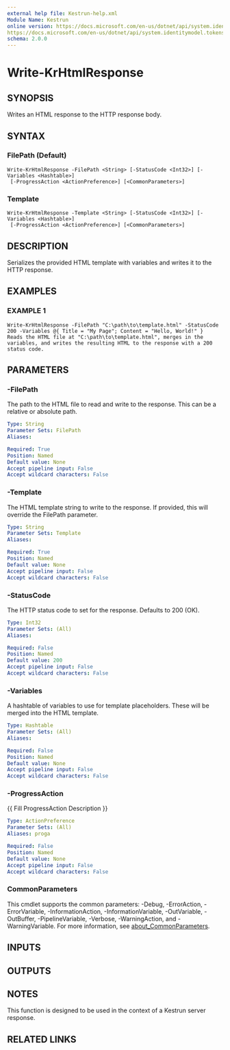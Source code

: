 ```yaml
---
external help file: Kestrun-help.xml
Module Name: Kestrun
online version: https://docs.microsoft.com/en-us/dotnet/api/system.identitymodel.tokens.jwt.jwtsecuritytoken?view=azure-dotnet
https://docs.microsoft.com/en-us/dotnet/api/system.identitymodel.tokens.jwt.jwtsecuritytokenhandler?view=azure-dotnet
schema: 2.0.0
---
```


# Write-KrHtmlResponse

## SYNOPSIS
Writes an HTML response to the HTTP response body.

## SYNTAX

### FilePath (Default)
```
Write-KrHtmlResponse -FilePath <String> [-StatusCode <Int32>] [-Variables <Hashtable>]
 [-ProgressAction <ActionPreference>] [<CommonParameters>]
```

### Template
```
Write-KrHtmlResponse -Template <String> [-StatusCode <Int32>] [-Variables <Hashtable>]
 [-ProgressAction <ActionPreference>] [<CommonParameters>]
```

## DESCRIPTION
Serializes the provided HTML template with variables and writes it to the HTTP response.

## EXAMPLES

### EXAMPLE 1
```
Write-KrHtmlResponse -FilePath "C:\path\to\template.html" -StatusCode 200 -Variables @{ Title = "My Page"; Content = "Hello, World!" }
Reads the HTML file at "C:\path\to\template.html", merges in the variables, and writes the resulting HTML to the response with a 200 status code.
```

## PARAMETERS

### -FilePath
The path to the HTML file to read and write to the response.
This can be a relative or absolute path.

```yaml
Type: String
Parameter Sets: FilePath
Aliases:

Required: True
Position: Named
Default value: None
Accept pipeline input: False
Accept wildcard characters: False
```

### -Template
The HTML template string to write to the response.
If provided, this will override the FilePath parameter.

```yaml
Type: String
Parameter Sets: Template
Aliases:

Required: True
Position: Named
Default value: None
Accept pipeline input: False
Accept wildcard characters: False
```

### -StatusCode
The HTTP status code to set for the response.
Defaults to 200 (OK).

```yaml
Type: Int32
Parameter Sets: (All)
Aliases:

Required: False
Position: Named
Default value: 200
Accept pipeline input: False
Accept wildcard characters: False
```

### -Variables
A hashtable of variables to use for template placeholders.
These will be merged into the HTML template.

```yaml
Type: Hashtable
Parameter Sets: (All)
Aliases:

Required: False
Position: Named
Default value: None
Accept pipeline input: False
Accept wildcard characters: False
```

### -ProgressAction
{{ Fill ProgressAction Description }}

```yaml
Type: ActionPreference
Parameter Sets: (All)
Aliases: proga

Required: False
Position: Named
Default value: None
Accept pipeline input: False
Accept wildcard characters: False
```

### CommonParameters
This cmdlet supports the common parameters: -Debug, -ErrorAction, -ErrorVariable, -InformationAction, -InformationVariable, -OutVariable, -OutBuffer, -PipelineVariable, -Verbose, -WarningAction, and -WarningVariable. For more information, see [about_CommonParameters](http://go.microsoft.com/fwlink/?LinkID=113216).

## INPUTS

## OUTPUTS

## NOTES
This function is designed to be used in the context of a Kestrun server response.

## RELATED LINKS
